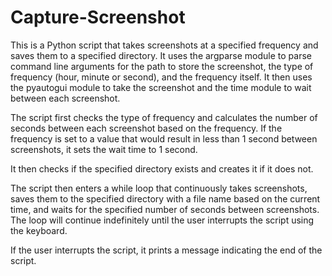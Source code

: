 # Capture-Screenshot

This is a Python script that takes screenshots at a specified frequency and saves them to a specified directory. It uses the argparse module to parse command line arguments for the path to store the screenshot, the type of frequency (hour, minute or second), and the frequency itself. It then uses the pyautogui module to take the screenshot and the time module to wait between each screenshot.

The script first checks the type of frequency and calculates the number of seconds between each screenshot based on the frequency. If the frequency is set to a value that would result in less than 1 second between screenshots, it sets the wait time to 1 second.

It then checks if the specified directory exists and creates it if it does not.

The script then enters a while loop that continuously takes screenshots, saves them to the specified directory with a file name based on the current time, and waits for the specified number of seconds between screenshots. The loop will continue indefinitely until the user interrupts the script using the keyboard.

If the user interrupts the script, it prints a message indicating the end of the script.
